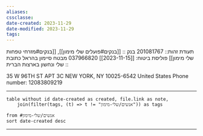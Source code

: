 ```yaml
---
aliases: 
cssclasse: 
date-created: 2023-11-29
date-modified: 2023-11-29
tags: 
---
```

תעודת זהות:: 201081767
בנק :: [[בנקים#פועלים שלי מימון]], [[בנקים#מזרחי טפחות שלי מימון]]
פוליסת ביטוח: [[2023-11-15]] 037966820 מבטח סיימון בהראל
כתובת :: שלי ונחשון בארצות הברית

35 W 96TH ST APT 3C
NEW YORK, NY 10025-6542
United States
Phone number: ‪12083809219‬

------ 
```dataview
table without id date-created as created, file.link as note,
	join(filter(tags, (t) => t != "אנשים/שלי-מימון")) as tags

from #אנשים/שלי-מימון
sort date-created desc
```

<hr  style="clear:both"/>
